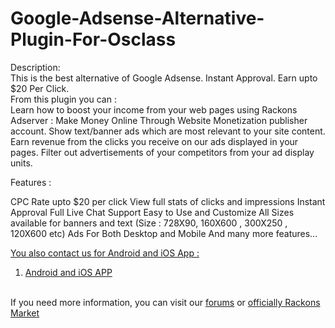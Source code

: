 # Google-Adsense-Alternative-Plugin-For-Osclass


Description: 
<br>
This is the best alternative of Google Adsense. Instant Approval. Earn upto $20 Per Click.
<br>
From this plugin you can : 
<br>
Learn how to boost your income from your web pages using Rackons Adserver : Make Money Online Through Website Monetization publisher account.
Show text/banner ads which are most relevant to your site content.
Earn revenue from the clicks you receive on our ads displayed in your pages.
Filter out advertisements of your competitors from your ad display units.

Features :

CPC Rate upto $20 per click 
View full stats of clicks and impressions 
Instant Approval
Full Live Chat Support
Easy to Use and Customize
All Sizes available for banners and text (Size : 728X90, 160X600 , 300X250 , 120X600 etc)
Ads For Both Desktop and Mobile
And many more features...


<u>You also contact us for Android and iOS App :</u>

1) <a href="https://rackons.in" target="_blank">Android and iOS APP</a>
<br>
If you need more information, you can visit our <a href="https://forums.rackons.in/" target="_blank">forums</a> or <a href="https://osclassmarket.rackons.in/" target="_blank">officially Rackons Market</a>
